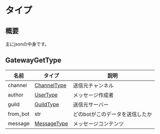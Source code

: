 # タイプ

## 概要

主にjsonの中身です。

## GatewayGetType

| 名前 | タイプ | 説明 |
| ---- | ---- | ---- |
| channel | [ChannelType](./#ChannelType) | 送信元チャンネル |
| author | [UserType](./#UserType) | メッセージ作成者 |
| guild | [GuildType](./#GuildType) | 送信元サーバー |
| from_bot | str | どのbotがこのデータを送信したか |
| message | [MessageType](./#MessageType) | メッセージコンテンツ
